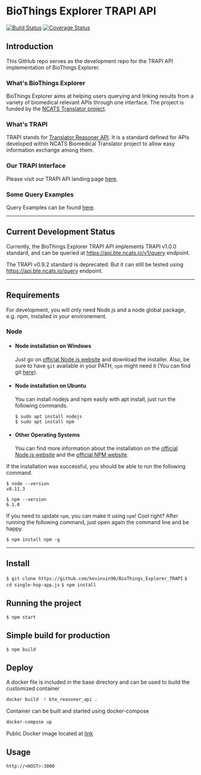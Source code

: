 # BioThings Explorer TRAPI API
[![Build Status](https://travis-ci.com/kevinxin90/BioThings_Explorer_TRAPI.svg?branch=master)](https://travis-ci.com/kevinxin90/BioThings_Explorer_TRAPI)
[![Coverage Status](https://coveralls.io/repos/github/kevinxin90/BioThings_Explorer_TRAPI/badge.svg?branch=master)](https://coveralls.io/github/kevinxin90/BioThings_Explorer_TRAPI?branch=master)

## Introduction

This GitHub repo serves as the development repo for the TRAPI API implementation of BioThings Explorer.

### What's BioThings Explorer

BioThings Explorer aims at helping users querying and linking results from a variety of biomedical relevant APIs through one interface. The project is funded by the [NCATS Translator project](https://ncats.nih.gov/translator).

### What's TRAPI

TRAPI stands for [Translator Reasoner API](https://github.com/NCATSTranslator/ReasonerAPI). It is a standard defined for APIs developed within NCATS Biomedical Translator project to allow easy information exchange among them.

### Our TRAPI Interface

Please visit our TRAPI API landing page [here](http://bte_trapi.smart-api.info/).


### Some Query Examples

Query Examples can be found [here](https://github.com/kevinxin90/BioThings_Explorer_TRAPI/tree/master/examples).

---


## Current Development Status

Currently, the BioThings Explorer TRAPI API implements TRAPI v1.0.0 standard, and can be queried at https://api.bte.ncats.io/v1/query endpoint.


The TRAPI v0.9.2 standard is deprecated. But it can still be tested using https://api.bte.ncats.io/query endpoint.

---

## Requirements

For development, you will only need Node.js and a node global package, e.g. npm, installed in your environement.

### Node

- #### Node installation on Windows

  Just go on [official Node.js website](https://nodejs.org/) and download the installer.
Also, be sure to have `git` available in your PATH, `npm` might need it (You can find git [here](https://git-scm.com/)).

- #### Node installation on Ubuntu

  You can install nodejs and npm easily with apt install, just run the following commands.

      $ sudo apt install nodejs
      $ sudo apt install npm

- #### Other Operating Systems

  You can find more information about the installation on the [official Node.js website](https://nodejs.org/) and the [official NPM website](https://npmjs.org/).

If the installation was successful, you should be able to run the following command.

    $ node --version
    v8.11.3

    $ npm --version
    6.1.0

If you need to update `npm`, you can make it using `npm`! Cool right? After running the following command, just open again the command line and be happy.

`$ npm install npm -g`

---

## Install

`$ git clone https://github.com/kevinxin90/BioThings_Explorer_TRAPI`
`$ cd single-hop-app.js`
`$ npm install`


## Running the project

`$ npm start`

## Simple build for production

`$ npm build`

## Deploy

A docker file is included in the base directory and can be used to build the customized container

```bash
docker build -t bte_reasoner_api .
```

Container can be built and started using docker-compose

```bash
docker-compose up
```

Public Docker image located at [link](https://hub.docker.com/repository/docker/biothings/bte_reasoner_api)

## Usage

`http://<HOST>:3000`
